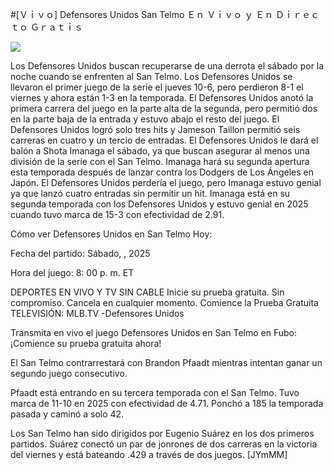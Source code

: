 #[Ｖｉｖｏ] Defensores Unidos San Telmo Ｅｎ Ｖｉｖｏ ｙ Ｅｎ Ｄｉｒｅｃｔｏ Ｇｒａｔｉｓ  
  
  
[![](https://i.imgur.com/qSNzIqt.png)](https://movie.rssnews.media/kTbgLqP.php)  
  
Los Defensores Unidos buscan recuperarse de una derrota el sábado por la noche cuando se enfrenten al San Telmo. Los Defensores Unidos se llevaron el primer juego de la serie el jueves 10-6, pero perdieron 8-1 el viernes y ahora están 1-3 en la temporada. El Defensores Unidos anotó la primera carrera del juego en la parte alta de la segunda, pero permitió dos en la parte baja de la entrada y estuvo abajo el resto del juego. El Defensores Unidos logró solo tres hits y Jameson Taillon permitió seis carreras en cuatro y un tercio de entradas. El Defensores Unidos le dará el balón a Shota Imanaga el sábado, ya que buscan asegurar al menos una división de la serie con el San Telmo. Imanaga hará su segunda apertura esta temporada después de lanzar contra los Dodgers de Los Ángeles en Japón. El Defensores Unidos perdería el juego, pero Imanaga estuvo genial ya que lanzó cuatro entradas sin permitir un hit. Imanaga está en su segunda temporada con los Defensores Unidos y estuvo genial en 2025 cuando tuvo marca de 15-3 con efectividad de 2.91.

Cómo ver Defensores Unidos en San Telmo Hoy:

Fecha del partido: Sábado, , 2025

Hora del juego: 8: 00 p. m. ET

DEPORTES EN VIVO Y TV SIN CABLE
Inicie su prueba gratuita. Sin compromiso. Cancela en cualquier momento.
Comience la Prueba Gratuita
TELEVISIÓN: MLB.TV -Defensores Unidos

Transmita en vivo el juego Defensores Unidos en San Telmo en Fubo: ¡Comience su prueba gratuita ahora! 

El San Telmo contrarrestará con Brandon Pfaadt mientras intentan ganar un segundo juego consecutivo.

Pfaadt está entrando en su tercera temporada con el San Telmo. Tuvo marca de 11-10 en 2025 con efectividad de 4.71. Ponchó a 185 la temporada pasada y caminó a solo 42.

Los San Telmo han sido dirigidos por Eugenio Suárez en los dos primeros partidos. Suárez conectó un par de jonrones de dos carreras en la victoria del viernes y está bateando .429 a través de dos juegos. [JYmMM]